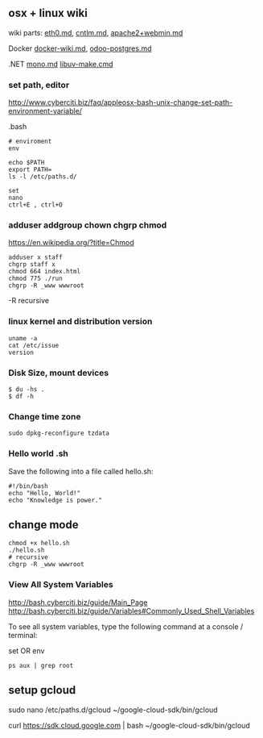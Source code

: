 ## osx + linux wiki

wiki parts:
[eth0.md](eth0.md), 
[cntlm.md](cntlm.md), 
[apache2+webmin.md](apache2+webmin.md)  
  
Docker
[docker-wiki.md](docker-wiki.md), 
[odoo-postgres.md](odoo-postgres.md)  

.NET 
[mono.md](mono.md)
[libuv-make.cmd](libuv-make.cmd)  


### set path, editor

http://www.cyberciti.biz/faq/appleosx-bash-unix-change-set-path-environment-variable/

.bash
```
# enviroment
env

echo $PATH
export PATH=
ls -l /etc/paths.d/

set
nano  
ctrl+E , ctrl+O
```

### adduser addgroup chown chgrp chmod
https://en.wikipedia.org/?title=Chmod

```
adduser x staff
chgrp staff x
chmod 664 index.html
chmod 775 ./run
chgrp -R _www wwwroot
```
-R recursive

### linux kernel and distribution version

```
uname -a
cat /etc/issue
version
```

### Disk Size, mount devices

```
$ du -hs .
$ df -h
```

### Change time zone

```
sudo dpkg-reconfigure tzdata
```

### Hello world .sh
Save the following into a file called hello.sh:

```
#!/bin/bash
echo "Hello, World!" 
echo "Knowledge is power."
```

## change mode

```
chmod +x hello.sh
./hello.sh
# recursive
chgrp -R _www wwwroot
```

### View All System Variables

http://bash.cyberciti.biz/guide/Main_Page
http://bash.cyberciti.biz/guide/Variables#Commonly_Used_Shell_Variables

To see all system variables, type the following command at a console / terminal:

set
OR
env

```
ps aux | grep root
```

## setup gcloud

sudo nano /etc/paths.d/gcloud
~/google-cloud-sdk/bin/gcloud

curl https://sdk.cloud.google.com | bash
~/google-cloud-sdk/bin/gcloud

